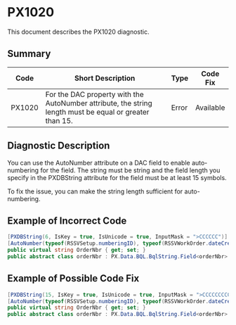 # PX1020
This document describes the PX1020 diagnostic.

## Summary

| Code   | Short Description                                                                                                | Type  | Code Fix    | 
| ------ | ---------------------------------------------------------------------------------------------------------------- | ----- | ----------- | 
| PX1020 | For the DAC property with the AutoNumber attribute, the string length must be equal or greater than 15.          | Error | Available   |

## Diagnostic Description
You can use the AutoNumber attribute on a DAC field to enable auto-numbering for the field. The string must be string and the field length you specify in the PXDBString attribute for the field must be at least 15 symbols.

To fix the issue, you can make the string length sufficient for auto-numbering.

## Example of Incorrect Code

```C#
[PXDBString(6, IsKey = true, IsUnicode = true, InputMask = ">CCCCCC")]
[AutoNumber(typeof(RSSVSetup.numberingID), typeof(RSSVWorkOrder.dateCreated))]
public virtual string OrderNbr { get; set; }
public abstract class orderNbr : PX.Data.BQL.BqlString.Field<orderNbr> { }
```

## Example of Possible Code Fix

```C#
[PXDBString(15, IsKey = true, IsUnicode = true, InputMask = ">CCCCCCCCCCCCCCC")]
[AutoNumber(typeof(RSSVSetup.numberingID), typeof(RSSVWorkOrder.dateCreated))]
public virtual string OrderNbr { get; set; }
public abstract class orderNbr : PX.Data.BQL.BqlString.Field<orderNbr> { }
```